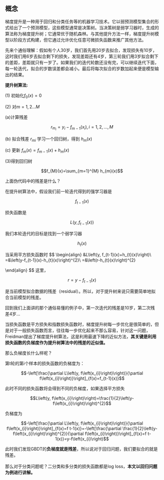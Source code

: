## 概念
梯度提升是一种用于回归和分类任务等的机器学习技术。它以弱预测模型集合的形式给出了一个预测模型，这些模型通常是决策树。当决策树是弱学习器时，生成的算法称为梯度提升树；它通常优于随机森林。与其他提升方法一样，梯度提升树模型以阶段方式构建，但它通过允许优化任意可微损失函数来推广其他方法。

先来个通俗理解：假如有个人30岁，我们首先用20岁去拟合，发现损失有10岁，这时我们用6岁去拟合剩下的损失，发现差距还有4岁，第三轮我们用3岁拟合剩下的差距，差距就只有一岁了。如果我们的迭代轮数还没有完，可以继续迭代下面，每一轮迭代，拟合的岁数误差都会减小。最后将每次拟合的岁数加起来便是模型输出的结果。

**提升树算法:**

(1) 初始化$f_0(x)=0$

(2) 对$m=1,2…M$

(a)计算残差

$$
r_{m_i}=y_{i}-f_{m-1}\left(x_{i}\right), i=1,2, \ldots, M
$$

(b) 拟合残差 $r_{mi}$ 学习一个回归树，得到 $h_m(x)$

(c) 更新 $f_m(x)=f_{m−1}(x)+h_m(x)$

(3)得到回归树

$$f_{M}(x)=\sum_{m=1}^{M} h_{m}(x)$$

上面伪代码中的残差是什么？

在提升树算法中，假设我们前一轮迭代得到的强学习器是

$$f_{t−1}(x)$$

损失函数是

$$L(y,f_{t−1}(x))$$

我们本轮迭代的目标是找到一个弱学习器

$$h_t(x)$$

当采用平方损失函数时
$$
\begin{align}
&L\left(y, f_{t-1}(x)+h_{t}(x)\right)\\
=&\left(y-f_{t-1}(x)-h_{t}(x)\right)^{2}\\
=&\left(r-h_{t}(x)\right)^{2}

\end{align}
$$
这里，

$$r=y−f_{t−1}(x)$$

是当前模型拟合数据的残差（residual）。所以，对于提升树来说只需要简单地拟合当前模型的残差。

回到我们上面讲的那个通俗易懂的例子中，第一次迭代的残差是10岁，第二次残差4岁…

当损失函数是平方损失和指数损失函数时，梯度提升树每一步优化是很简单的，但是对于一般损失函数而言，往往每一步优化起来不那么容易，针对这一问题，Freidman提出了梯度提升树算法，这是利用最速下降的近似方法，**其关键是利用损失函数的负梯度作为提升树算法中的残差的近似值。**

那么负梯度长什么样呢？

第t轮的第i个样本的损失函数的负梯度为：

$$-\left[\frac{\partial L\left(y, f\left(x_{i}\right)\right)}{\partial f\left(x_{i}\right)}\right]_{f(x)=f_{t-1}(x)}$$

此时不同的损失函数将会得到不同的负梯度，如果选择平方损失

$$L\left(y, f\left(x_{i}\right)\right)=\frac{1}{2}\left(y-f\left(x_{i}\right)\right)^{2}$$

负梯度为

$$-\left[\frac{\partial L\left(y, f\left(x_{i}\right)\right)}{\partial f\left(x_{i}\right)}\right]_{f(x)=f t-1(x)}=-\left[\frac{\partial \frac{1}{2}\left(y-f\left(x_{i}\right)\right)^{2}}{\partial f\left(x_{i}\right)}\right]_{f(x)=f t-1(x)}=y-f\left(x_{i}\right)$$

此时我们发现GBDT的**负梯度就是残差**，所以说对于回归问题，我们要拟合的就是残差。  
   
那么对于分类问题呢？二分类和多分类的损失函数都是log loss，**本文以回归问题为例进行讲解。**

